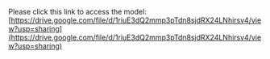 Please click this link to access the model:
[https://drive.google.com/file/d/1riuE3dQ2mmp3pTdn8sjdRX24LNhirsv4/view?usp=sharing](https://drive.google.com/file/d/1riuE3dQ2mmp3pTdn8sjdRX24LNhirsv4/view?usp=sharing)
